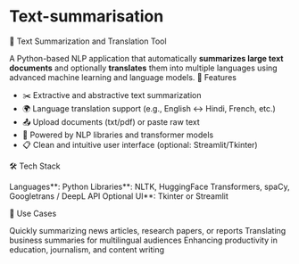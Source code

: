 # Text-summarisation

 📝 Text Summarization and Translation Tool

A Python-based NLP application that automatically **summarizes large text documents** and optionally **translates** them into multiple languages using advanced machine learning and language models.
 🚀 Features

* ✂️ Extractive and abstractive text summarization
* 🌍 Language translation support (e.g., English ↔ Hindi, French, etc.)
* 📤 Upload documents (txt/pdf) or paste raw text
* 🧠 Powered by NLP libraries and transformer models
* 📋 Clean and intuitive user interface (optional: Streamlit/Tkinter)

 🛠️ Tech Stack

Languages**: Python
Libraries**: NLTK, HuggingFace Transformers, spaCy, Googletrans / DeepL API
Optional UI**: Tkinter or Streamlit

📂 Use Cases

Quickly summarizing news articles, research papers, or reports
Translating business summaries for multilingual audiences
Enhancing productivity in education, journalism, and content writing

